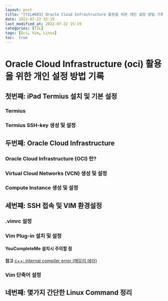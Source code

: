 ```yaml
---
layout: post
title: "[TIL#003] Oracle Cloud Infrastructure 활용을 위한 개인 설정 방법 기록 (작성중)" 
date: 2022-07-22 15:19
last_modified_at: 2022-07-22 15:19
categories: [TIL]
tags: [Oci, Vim, Linux]
toc:  true
---
```

# Oracle Cloud Infrastructure (oci) 활용을 위한 개인 설정 방법 기록

## 첫번째: iPad Termius 설치 및 기본 설정

### Termius

### Termius SSH-key 생성 및 설정
 

## 두번째: Oracle Cloud Infrastructure

### Oracle Cloud Infrastructure (OCI) 란?

### Virtual Cloud Networks (VCN) 생성 및 설정

### Compute Instance 생성 및 설정


## 세번쨰: SSH 접속 및 VIM 환경설정

### .vimrc 설정

### Vim Plug-in 설치 및 설정

#### YouCompleteMe 설치시 주의할 점
 
 **참고** [c++: internal compiler error (메모리 에러)](https://m.blog.naver.com/jungspeedy/222036268371)

### Vim 단축어 설정


## 네번쨰: 몇가지 간단한 Linux Command 정리


